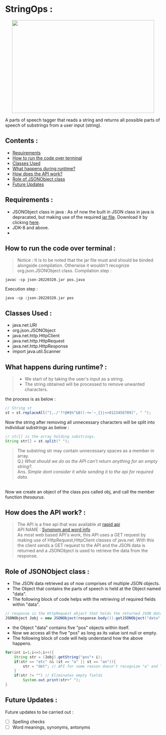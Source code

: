 # StringOps :
<p align="center">
  <img width="460" height="300" src = "https://imgs.search.brave.com/leIEr9JmWsLlFTxsOSaLy9RgZ3RFao9UGpqsnBErl18/rs:fit:613:225:1/g:ce/aHR0cHM6Ly90c2U0/Lm1tLmJpbmcubmV0/L3RoP2lkPU9JUC5h/MTVYTmhoS2xaa3F3/NjNiQklmSE93SGFG/dSZwaWQ9QXBp">
</p>
A parts of speech tagger that reads a string and returns all possible parts of speech of substrings from a user input (string).

## Contents :
* [Requirements](https://github.com/Mikeyzgoat/4th-SEM-Activities/new/main/Activities/OOC%20ACTIVITY#requirements-)
* [How to run the code over terminal](https://github.com/Mikeyzgoat/4th-SEM-Activities/new/main/Activities/OOC%20ACTIVITY#how-to-run-the-code-over-terminal-)
* [Classes Used](https://github.com/Mikeyzgoat/4th-SEM-Activities/new/main/Activities/OOC%20ACTIVITY#classes-used-)
* [What happens during runtime?](https://github.com/Mikeyzgoat/4th-SEM-Activities/new/main/Activities/OOC%20ACTIVITY#what-happens-during-runtime-)
* [How does the API work?](https://github.com/Mikeyzgoat/4th-SEM-Activities/new/main/Activities/OOC%20ACTIVITY#how-does-the-api-work-)
* [Role of JSONObject class](https://github.com/Mikeyzgoat/4th-SEM-Activities/new/main/Activities/OOC%20ACTIVITY#role-of-jsonobject-class-)
* [Future Updates](https://github.com/Mikeyzgoat/4th-SEM-Activities/new/main/Activities/OOC%20ACTIVITY#future-updates-)
## Requirements :
* JSONObject class in java : As of now the built in JSON class in java is depracated, but making use of the required [jar file](https://github.com/stleary/JSON-java). Download it by clicking [here](https://search.maven.org/remotecontent?filepath=org/json/json/20220320/json-20220320.jar).
* JDK-8 and above.
* 
## How to run the code over terminal : 
> Notice : 
It is to be noted that the jar file must and should be binded alongside compilation. Otherwise it wouldn't recognize org.json.JSONObject class.
Compilation step :
```shell
javac -cp json-20220320.jar pos.java
```
Execution step :
```shell
java -cp :json-20220320.jar pos
```

## Classes Used : 
* java.net.URI
* org.json.JSONObject
* java.net.http.HttpClient
* java.net.http.HttpRequest
* java.net.http.HttpResponse
* import java.util.Scanner
 
## What happens during runtime? :
> - We start of by taking the user's input as a string.<br>
> - The string obtained will be processed to remove unwanted characters.<br>

the process is as below :
```java
// String st
st = st.replaceAll("[,./'?!@#$%^&8()-+=`~_{}|<>0123456789]", " ");
```
Now the string after removing all unnecessary characters will be split into individual substrings as below :
```java
// str[] is the array holding substrings.
String str[] = st.split(" ");
```
> The substring str may contain unnecessary spaces as a member in array.<br> Q.) <i>What should we do as the API can't return anything for an empty string?.</i><br>Ans.<i> Simple dont consider it while sending it to the api for required data.</i>
<br>
Now we create an object of the class pos called obj, and call the member function <i>thesaurus</i>.

## How does the API work? :
> The API is a free api that was available at [rapid api](https://rapidapi.com/hub)<br> API NAME : [Synonym and word info](https://rapidapi.com/techytools/api/synonyms-word-info/)<br>
> As most web based API's work, this API uses a GET request by making use of HttpRequest,HttpClient classes of java.net .With this the client sends a GET request to the API and the JSON data is returned and a JSONObject is used to retrieve the data from the response.

## Role of JSONObject class :
* The JSON data retrieved as of now comprises of multiple JSON objects.
* The Object that contains the parts of speech is held at the Object named "data".
* The following block of code helps with the retrieving of required fields within "data".
```java
// response is the HttpRequest object that holds the returned JSON data
JSONObject Jobj = new JSONObject(response.body()).getJSONObject("data");
```

 
* the Object "data" contains five "pos" objects within itself.
* Now we access all the five "pos" as long as its value isnt null or empty.
* The following block of code will help understand how the above happens.
```java
for(int i=1;i<=5;i++){
    String str = (Jobj).getString("pos"+ i);
    if(str == "etc" && (st == "a" || st == "an")){
        str = "det"; // API for some reason doesn't recognize "a" and "an" as determiners.
    }
    if(str != "") // Eliminates empty fields
        System.out.print(str+" ");
}
```
## Future Updates :
Future updates to be carried out : <br>
* [ ] Spelling checks <br>
* [ ] Word meanings, synonyms, antonyms<br>
